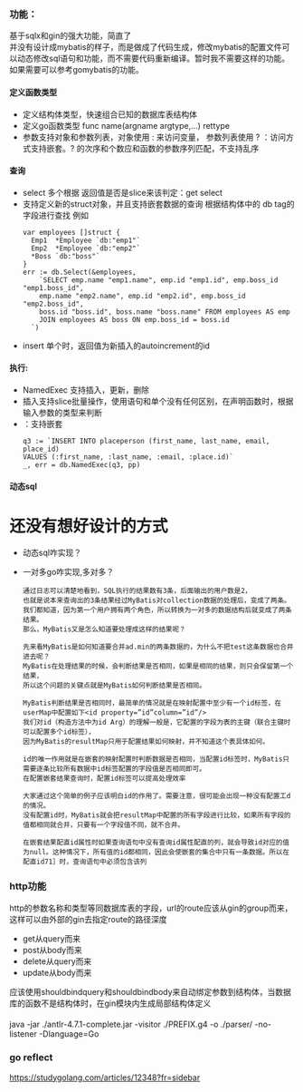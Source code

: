 ### 功能：
基于sqlx和gin的强大功能，简直了  
并没有设计成mybatis的样子，而是做成了代码生成，修改mybatis的配置文件可以动态修改sql语句和功能，而不需要代码重新编译。暂时我不需要这样的功能。如果需要可以参考gomybatis的功能。

#### 定义函数类型
* 定义结构体类型，快速组合已知的数据库表结构体
* 定义go函数类型 func name(argname argtype,...) rettype 
* 参数支持对象和参数列表，对象使用 : 来访问变量， 参数列表使用 ?
 ：访问方式支持嵌套。? 的次序和个数应和函数的参数序列匹配，不支持乱序
#### 查询
 * select 多个根据 返回值是否是slice来该判定：get select 
 * 支持定义新的struct对象，并且支持嵌套数据的查询 根据结构体中的 db tag的字段进行查找 例如 
    ```
    var employees []struct {
      Emp1  *Employee `db:"emp1"`
      Emp2  *Employee `db:"emp2"`
      *Boss `db:"boss"`
    }
    err := db.Select(&employees,
        `SELECT emp.name "emp1.name", emp.id "emp1.id", emp.boss_id "emp1.boss_id",
        emp.name "emp2.name", emp.id "emp2.id", emp.boss_id "emp2.boss_id",
        boss.id "boss.id", boss.name "boss.name" FROM employees AS emp
        JOIN employees AS boss ON emp.boss_id = boss.id
      `)
    ```
* insert 单个时，返回值为新插入的autoincrement的id
 
#### 执行:
   * NamedExec 支持插入，更新，删除
   * 插入支持slice批量操作，使用语句和单个没有任何区别，在声明函数时，根据输入参数的类型来判断
   * ：支持嵌套
        ```
        q3 := `INSERT INTO placeperson (first_name, last_name, email, place_id)
        VALUES (:first_name, :last_name, :email, :place.id)`
        _, err = db.NamedExec(q3, pp)
        ```
#### 动态sql

# 还没有想好设计的方式

* 动态sql咋实现？

* 一对多go咋实现,多对多？
    ```
    通过日志可以清楚地看到，SQL执行的结果数有3条，后面输出的用户数是2，
    也就是说本来查询出的3条结果经过MyBatis对collection数据的处理后，变成了两条。
    我们都知道，因为第一个用户拥有两个角色，所以转换为一对多的数据结构后就变成了两条结果。
    那么，MyBatis又是怎么知道要处理成这样的结果呢？

    先来看MyBatis是如何知道要合并ad.min的两条数据的，为什么不把test这条数据也合井进去呢？
    MyBatis在处理结果的时候，会判断结果是否相同，如果是相同的结果，则只会保留第一个结果，
    所以这个问题的关键点就是MyBatis如何判断结果是否相同。

    MyBatis判断结果是否相同时，最简单的情况就是在映射配置中至少有一个id标签，在userMap中配置如下<id property=”id”column=”id”/>
    我们对id（构造方法中为id Arg）的理解一般是，它配置的字段为表的主键（联合主键时可以配置多个id标签），
    因为MyBatis的resultMap只用于配置结果如何映射，并不知道这个表具体如何。
    
    id的唯一作用就是在嵌套的映射配置时判断数据是否相同，当配置id标签时，MyBatis只需要逐条比较所有数据中id标签配置的字段值是否相同即可。
    在配置嵌套结果查询时，配置id标签可以提高处理效率

    大家通过这个简单的例子应该明白id的作用了。需要注意，很可能会出现一种没有配置工d的情况。
    没有配置id时，MyBatis就会把resultMap中配置的所有字段进行比较，如果所有字段的值都相同就合并，只要有一个字段值不同，就不合井。

    在嵌套结果配直id属性时如果查询语句中没有查询id属性配直的列，就会导致id对应的值为null。这种情况下，所有值的id都相同，因此会使嵌套的集合中只有一条数据。所以在配直id71］时，查询语句中必须包含该列
    ```

### http功能
http的参数名称和类型等同数据库表的字段，url的route应该从gin的group而来，这样可以由外部的gin去指定route的路径深度
* get从query而来
* post从body而来
* delete从query而来
* update从body而来  

应该使用shouldbindquery和shouldbindbody来自动绑定参数到结构体，当数据库的函数不是结构体时，在gin模块内生成局部结构体定义


####
java -jar ./antlr-4.7.1-complete.jar -visitor ./PREFIX.g4  -o ./parser/  -no-listener -Dlanguage=Go

### go reflect 
https://studygolang.com/articles/12348?fr=sidebar